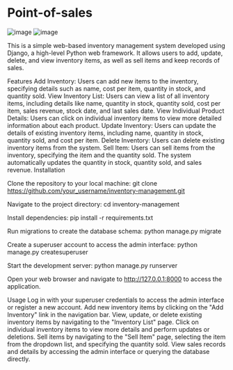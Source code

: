 # Point-of-sales

![image](https://github.com/JuhairManar/Point-of-sales/assets/89413439/ada13d39-dd1c-4c5e-bb85-7c3926ede7bf)
![image](https://github.com/JuhairManar/Point-of-sales/assets/89413439/5a0357e3-62b0-48a3-827d-a961a73eb84a)




This is a simple web-based inventory management system developed using Django, a high-level Python web framework. It allows users to add, update, delete, and view inventory items, as well as sell items and keep records of sales.

Features
Add Inventory: Users can add new items to the inventory, specifying details such as name, cost per item, quantity in stock, and quantity sold.
View Inventory List: Users can view a list of all inventory items, including details like name, quantity in stock, quantity sold, cost per item, sales revenue, stock date, and last sales date.
View Individual Product Details: Users can click on individual inventory items to view more detailed information about each product.
Update Inventory: Users can update the details of existing inventory items, including name, quantity in stock, quantity sold, and cost per item.
Delete Inventory: Users can delete existing inventory items from the system.
Sell Item: Users can sell items from the inventory, specifying the item and the quantity sold. The system automatically updates the quantity in stock, quantity sold, and sales revenue.
Installation

Clone the repository to your local machine:
git clone https://github.com/your_username/inventory-management.git

Navigate to the project directory:
cd inventory-management

Install dependencies:
pip install -r requirements.txt

Run migrations to create the database schema:
python manage.py migrate

Create a superuser account to access the admin interface:
python manage.py createsuperuser

Start the development server:
python manage.py runserver

Open your web browser and navigate to http://127.0.0.1:8000 to access the application.

Usage
Log in with your superuser credentials to access the admin interface or register a new account.
Add new inventory items by clicking on the "Add Inventory" link in the navigation bar.
View, update, or delete existing inventory items by navigating to the "Inventory List" page.
Click on individual inventory items to view more details and perform updates or deletions.
Sell items by navigating to the "Sell Item" page, selecting the item from the dropdown list, and specifying the quantity sold.
View sales records and details by accessing the admin interface or querying the database directly.
